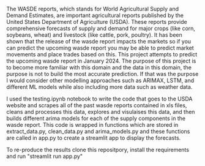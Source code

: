 The WASDE reports, which stands for World Agricultural Supply and Demand Estimates, are important agricultural reports published by the United States Department of Agriculture (USDA). These reports provide comprehensive forecasts of supply and demand for major crops (like corn, soybeans, wheat) and livestock (like cattle, pork, poultry). It has been shown that the release of the wasde report impacts the markets so if you can predict the upcoming wasde report you may be able to predict market movements and place trades based on this.
This project attempts to predict the upcoming wasde report in January 2024. The purpose of this project is to become more familiar with this domain and the data in this domain, the purpose is not to build the most accurate prediction. If that was the purpose I would consider other modelling approaches such as ARIMAX, LSTM, and different ML models while also including more data such as weather data.

I used the testing.ipynb notebook to write the code that goes to the USDA website and scrapes all of the past wasde reports contained in xls files, cleans and processes this data, explores and visulaises this data, and then builds different arima models for each of the supply components in the wasde report.
This code is wrapped in functions which are stored in extract_data.py, clean_data.py and arima_models.py and these functions are called in app.py to create a streamlit app to display the forecasts.

To re-produce the results clone this repositpory, install the requirements and run "streamlit run app.py"
